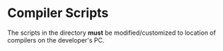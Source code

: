# Compiler Scripts
The scripts in the directory **must** be modified/customized to location of compilers on the developer's PC.
